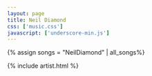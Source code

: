 ```yaml
---
layout: page
title: Neil Diamond
css: ['music.css']
javascript: ['underscore-min.js']
---
```

{% assign songs = "NeilDiamond" | all_songs%}

{% include artist.html %}